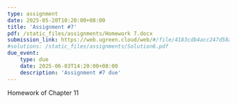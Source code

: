 ```yaml
---
type: assignment
date: 2025-05-20T10:20:00+08:00
title: 'Assignment #7'
pdf: /static_files/assignments/Homework 7.docx
submission_link: https://web.ugreen.cloud/web/#/file/4183cdb4acc247d58a017656a5430cdc
#solutions: /static_files/assignments/Solution6.pdf
due_event: 
    type: due
    date: 2025-06-03T14:20:00+08:00
    description: 'Assignment #7 due'
---
```

Homework of Chapter 11
